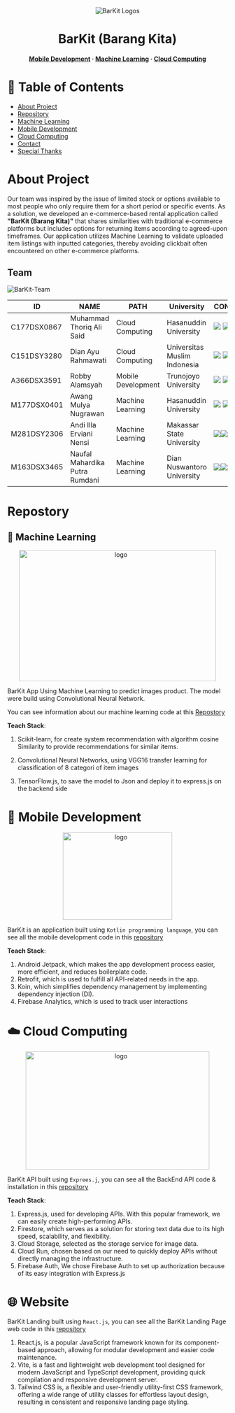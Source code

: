 <div align="center">

  ![BarKit Logos](https://github.com/BangkitCapstone2023/.github/assets/72277295/cebf8f5b-743c-4583-89ec-7f66651d4959)

  <h1>BarKit (Barang Kita)</h1>
   
<h4>
    <a href="https://github.com/BangkitCapstone2023/BarKit-MD">Mobile Development</a>
  <span> · </span>
    <a href="https://github.com/BangkitCapstone2023/BarKit-ML">Machine Learning</a>
  <span> · </span>
    <a href="https://github.com/BangkitCapstone2023/BarKit-CC">Cloud Computing</a>
  </h4>
</div>

<!-- Table of Contents -->
# :notebook_with_decorative_cover: Table of Contents

- [About Project](#about-project)
- [Repository](#repository)
- [Machine Learning](#machine-learning)
- [Mobile Development](#mobile-development)
- [Cloud Computing](#cloud-computing)
- [Contact](#contact)
- [Special Thanks](#special-thanks)

<!-- About -->

# About Project
  Our team was inspired by the issue of limited stock or options available to most people who only require them for a short period or specific events. As a solution, we developed an e-commerce-based rental application called **"BarKit (Barang Kita)"** that shares similarities with traditional e-commerce platforms but includes options for returning items according to agreed-upon timeframes. Our application utilizes Machine Learning to validate uploaded item listings with inputted categories, thereby avoiding clickbait often encountered on other e-commerce platforms. 

## Team

![BarKit-Team](https://github.com/BangkitCapstone2023/BarKit-CC/assets/72277295/c932dc5b-2ed0-406f-ace8-6be4de28f6e5)

| ID         | NAME                    | PATH               | University                          | CONTACT |
|------------|-------------------------|--------------------|-------------------------------------|---------|
| C177DSX0867 | Muhammad Thoriq Ali Said          | Cloud Computing   | Hasanuddin University              |  <a href="https://www.linkedin.com/in/thoriqas/"><img src="https://img.shields.io/badge/LinkedIn-0077B5?style=for-the-badge&logo=linkedin&logoColor=white" /></a> <a href="https://github.com/Muhthoriqas"><img src="https://img.shields.io/badge/GitHub-100000?style=for-the-badge&logo=github&logoColor=white" /></a>        |
| C151DSY3280 | Dian Ayu Rahmawati           | Cloud Computing   | Universitas Muslim Indonesia        |  <a href="https://www.linkedin.com/in/dianayurahmawati/"><img src="https://img.shields.io/badge/LinkedIn-0077B5?style=for-the-badge&logo=linkedin&logoColor=white" /></a> <a href="https://github.com/dianayurahmawati"><img src="https://img.shields.io/badge/GitHub-100000?style=for-the-badge&logo=github&logoColor=white" /></a>       |
| A366DSX3591 | Robby Alamsyah       | Mobile Development   | Trunojoyo University              | <a href="https://www.linkedin.com/in/robbyalamsyah/"><img src="https://img.shields.io/badge/LinkedIn-0077B5?style=for-the-badge&logo=linkedin&logoColor=white" /></a> <a href="https://github.com/robby0125"><img src="https://img.shields.io/badge/GitHub-100000?style=for-the-badge&logo=github&logoColor=white" /></a>          |
| M177DSX0401 | Awang Mulya Nugrawan  | Machine Learning | Hasanuddin University    | <a href="https://www.linkedin.com/in/awang-nugrawan/"><img src="https://img.shields.io/badge/LinkedIn-0077B5?style=for-the-badge&logo=linkedin&logoColor=white" /></a> <a href="https://github.com/Awangnugrawan"><img src="https://img.shields.io/badge/GitHub-100000?style=for-the-badge&logo=github&logoColor=white" /></a>        |
| M281DSY2306  | Andi Illa Erviani Nensi           | Machine Learning | Makassar State University | <a href="https://www.linkedin.com/in/andi-illa-erviani-nensi-22b3481b9/"><img src="https://img.shields.io/badge/LinkedIn-0077B5?style=for-the-badge&logo=linkedin&logoColor=white" /></a><a href="https://github.com/Andiilla"><img src="https://img.shields.io/badge/GitHub-100000?style=for-the-badge&logo=github&logoColor=white" /></a>         |
| M163DSX3465  | Naufal Mahardika Putra Rumdani | Machine Learning    | Dian Nuswantoro University           |  <a href="https://www.linkedin.com/in/naufal-mahardika-ba5225154/"><img src="https://img.shields.io/badge/LinkedIn-0077B5?style=for-the-badge&logo=linkedin&logoColor=white" /></a><a href="https://github.com/Akiiraa62"><img src="https://img.shields.io/badge/GitHub-100000?style=for-the-badge&logo=github&logoColor=white" /></a>        |

<!-- Repository -->            

# Repostory

## :robot: Machine Learning
<div align="center">
  <img src="https://github.com/BangkitCapstone2023/BarKit-CC/assets/72277295/ca41abd2-4dea-410b-b6f1-e356ba05f52a" alt="logo" width="450" height="300" />
</div>

BarKit App Using Machine Learning to predict images product. The model were build using Convolutional Neural Network.

You can see information about our machine learning code at this [Repostory](https://github.com/BangkitCapstone2023/BarKit-ML)

**Teach Stack**:
  1. Scikit-learn, for create system recommendation with algorithm cosine Similarity to provide recommendations for similar items.
  
  2. Convolutional Neural Networks, using VGG16 transfer learning for classification of 8 categori of item images
  
  3. TensorFlow.js, to save the model to Json and deploy it to express.js on the backend side

<!-- Mobile Development -->
# :iphone: Mobile Development

<div align="center">
  <img src="https://github.com/BangkitCapstone2023/BarKit-CC/assets/72277295/2b3e25a8-c968-4e3d-b7b6-667711d7bc7d" alt="logo" width="250" height="200" />
</div>

BarKit is an application built using `Kotlin programming language`, you can see all the mobile development code in this [repository](https://github.com/BangkitCapstone2023/BarKit-MD)

**Teach Stack**:
  1. Android Jetpack, which makes the app development process easier, more efficient, and reduces boilerplate code.
  2. Retrofit, which is used to fulfill all API-related needs in the app.
  3. Koin, which simplifies dependency management by implementing dependency injection (DI).
  4. Firebase Analytics, which is used to track user interactions
  
<!-- Cloud Computing -->
# :cloud: Cloud Computing

<div align="center">
  <img src="https://github.com/BangkitCapstone2023/BarKit-CC/assets/72277295/0184222a-1ee4-40e0-8ba3-8c36b2e4097f" alt="logo" width="420" height="270" />
</div>

BarKit API built using `Exprees.j`,  you can see all the BackEnd API code & installation in this [repository](https://github.com/BangkitCapstone2023/BarKit-CC)

**Teach Stack**:
  1. Express.js, used for developing APIs. With this popular framework, we can easily create high-performing APIs.
  2. Firestore, which serves as a solution for storing text data due to its high speed, scalability, and flexibility.
  3. Cloud Storage, selected as the storage service for image data.
  4. Cloud Run, chosen based on our need to quickly deploy APIs without directly managing the infrastructure.
  5. Firebase Auth, We chose Firebase Auth to set up authorization because of its easy integration with Express.js

# :globe_with_meridians: Website
BarKit Landing built using `React.js`,  you can see all the BarKit Landing Page web code  in this [repository](https://github.com/BangkitCapstone2023/BarKit-LandingPage)
  1. React.js, is a popular JavaScript framework known for its component-based approach, allowing for modular development and easier code maintenance.
  2. Vite, is a fast and lightweight web development tool designed for modern JavaScript and TypeScript development, providing quick compilation and responsive development server.
  3. Tailwind CSS is, a flexible and user-friendly utility-first CSS framework, offering a wide range of utility classes for effortless layout design, resulting in consistent and responsive landing page styling.

